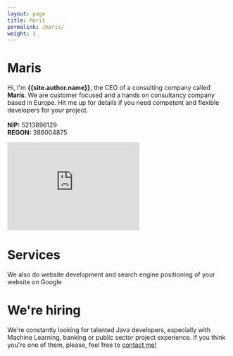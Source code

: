 ```yaml
---
layout: page
title: Maris
permalink: /maris/
weight: 3
---
```


# **Maris**
Hi, I'm <b>{{site.author.name}}</b>, the CEO of a consulting company called <b>Maris</b>. We are customer focused and a hands on consultancy company based in Europe. Hit me up for details if you need competent and flexible developers for your project.
<br>
<br>
<b>NIP:</b> 5213896129
<br>
<b>REGON:</b> 386004875

<div class="mapouter"><div class="gmap_canvas"><iframe width="300" height="200" id="gmap_canvas" src="https://maps.google.com/maps?q=maris%20sandomierska%2018&t=k&z=3&ie=UTF8&iwloc=&output=embed" frameborder="0" scrolling="no" marginheight="0" marginwidth="0"></iframe></div><style>.mapouter{position:relative;text-align:right;height:200px;width:300px;}.gmap_canvas {overflow:hidden;background:none!important;height:200px;width:300px;}</style></div>

# **Services**
We also do website development and search engine positioning of your website on Google

# **We're hiring**
We're constantly looking for talented Java developers, especially with Machine Learning, banking or public sector project experience. If you think you're one of them, please, feel free to <a href="mailto:marek.sagan+recruitment@protonmail.com?subject=Java%20Developer%20application&body=Hello%20there,%0D%0A%0D%0AI%20would%20like%20to%20apply%20for%20a%20Java%20role%20at%20Maris.%0D%0A%0D%0ARegards,%0D%0A">contact me!</a>
